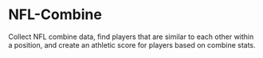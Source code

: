 # NFL-Combine
Collect NFL combine data, find players that are similar to each other within a position, and create an athletic score for players based on combine stats.
